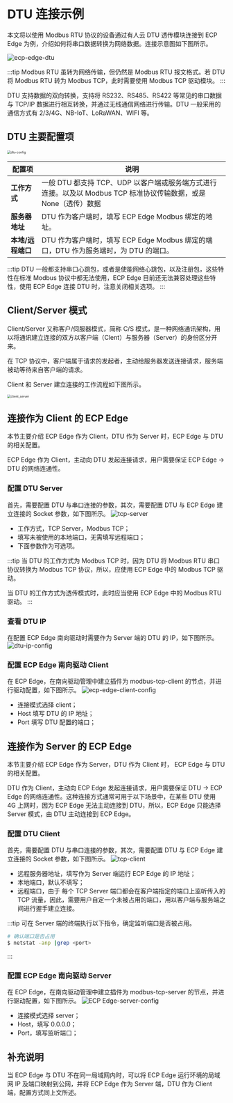 # DTU 连接示例

本文将以使用 Modbus RTU 协议的设备通过有人云 DTU 透传模块连接到 ECP Edge 为例，介绍如何将串口数据转换为网络数据。连接示意图如下图所示。

![ecp-edge-dtu](./assets/ecpedge-dtu.png)

:::tip
Modbus RTU 虽转为网络传输，但仍然是 Modbus RTU 报文格式。若 DTU 将 Modbus RTU 转为 Modbus TCP，此时需要使用 Modbus TCP 驱动模块。
:::

DTU 支持数据的双向转换，支持将 RS232、RS485、RS422 等常见的串口数据与 TCP/IP 数据进行相互转换，并通过无线通信网络进行传输。DTU 一般采用的通信方式有 2/3/4G、NB-IoT、LoRaWAN、WIFI 等。

## DTU 主要配置项

<img src="./assets/DTU.png" alt="dtu-config" style="zoom:50%;" />

| 配置项                  | 说明                                                    |
| -------------------- | ------------------------------------------------------- |
| **工作方式** | 一般 DTU 都支持 TCP、UDP 以客户端或服务端方式进行连接。以及以 Modbus TCP 标准协议传输数据，或是 None（透传）数据|
| **服务器地址** | DTU 作为客户端时，填写 ECP Edge Modbus 绑定的地址。 |
| **本地/远程端口** | DTU 作为客户端时，填写 ECP Edge Modbus 绑定的端口，DTU 作为服务端时，为 DTU 的端口。 |

:::tip
DTU 一般都支持串口心跳包，或者是使能网络心跳包，以及注册包，这些特性在标准 Modbus 协议中都无法使用，ECP Edge 目前还无法兼容处理这些特性，使用 ECP Edge 连接 DTU 时，注意关闭相关选项。
:::


## Client/Server 模式

Client/Server 又称客户/伺服器模式，简称 C/S 模式，是一种网络通讯架构，用以将通讯建立连接的双方以客户端（Clent）与服务器（Server）的身份区分开来。

在 TCP 协议中，客户端属于请求的发起者，主动给服务器发送连接请求，服务端被动等待来自客户端的请求。

Client 和 Server 建立连接的工作流程如下图所示。

<img src="./assets/client_server.png" alt="client_server" style="zoom:50%;" />

## 连接作为 Client 的 ECP Edge

本节主要介绍 ECP Edge 作为 Client，DTU 作为 Server 时，ECP Edge 与 DTU 的相关配置。

ECP Edge 作为 Client，主动向 DTU 发起连接请求，用户需要保证 ECP Edge -> DTU 的网络连通性。

### 配置 DTU Server

首先，需要配置 DTU 与串口连接的参数，其次，需要配置 DTU 与 ECP Edge 建立连接的 Socket 参数，如下图所示。
![tcp-server](./assets/tcp-server.png)

* 工作方式，TCP Server，Modbus TCP；
* 填写未被使用的本地端口，无需填写远程端口；
* 下面参数作为可选项。

:::tip
当 DTU 的工作方式为 Modbus TCP 时，因为 DTU 将 Modbus RTU 串口协议转换为 Modbus TCP 协议，所以，应使用 ECP Edge 中的 Modbus TCP 驱动。

当 DTU 的工作方式为透传模式时，此时应当使用 ECP Edge 中的 Modbus RTU 驱动。
:::

### 查看 DTU IP

在配置 ECP Edge 南向驱动时需要作为 Server 端的 DTU 的 IP，如下图所示。
![dtu-ip-config](./assets/dtu-ip-config.png)

### 配置 ECP Edge 南向驱动 Client

在 ECP Edge，在南向驱动管理中建立插件为 modbus-tcp-client 的节点，并进行驱动配置，如下图所示。
![ecp-edge-client-config](./assets/ecpedge-client-config.png)

* 连接模式选择 client；
* Host 填写 DTU 的 IP 地址；
* Port 填写 DTU 配置的端口；

## 连接作为 Server 的 ECP Edge

本节主要介绍 ECP Edge 作为 Server，DTU 作为 Client 时， ECP Edge 与 DTU 的相关配置。

DTU 作为 Client，主动向 ECP Edge 发起连接请求，用户需要保证 DTU -> ECP Edge 的网络连通性。这种连接方式通常可用于以下场景中，在某些 DTU 使用 4G 上网时，因为 ECP Edge 无法主动连接到 DTU，所以，ECP Edge 只能选择 Server 模式，由 DTU 主动连接到 ECP Edge。

### 配置 DTU Client

首先，需要配置 DTU 与串口连接的参数，其次，需要配置 DTU 与 ECP Edge 建立连接的 Socket 参数，如下图所示。
![tcp-client](./assets/tcp-client.png)

* 远程服务器地址，填写作为 Server 端运行 ECP Edge 的 IP 地址；
* 本地端口，默认不填写；
* 远程端口，由于 每个 TCP Server 端口都会在客户端指定的端口上监听传入的 TCP 流量，因此，需要用户自定一个未被占用的端口，用以客户端与服务端之间进行握手建立连接。

:::tip
可在 Server 端的终端执行以下指令，确定监听端口是否被占用。

```bash
# 确认端口是否占用
$ netstat -anp |grep <port>
```
:::

### 配置 ECP Edge 南向驱动 Server

在 ECP Edge，在南向驱动管理中建立插件为 modbus-tcp-server 的节点，并进行驱动配置，如下图所示。
![ECP Edge-server-config](./assets/ecpedge-server-config.png)

* 连接模式选择 server；
* Host，填写 0.0.0.0；
* Port，填写监听端口；

## 补充说明

当 ECP Edge 与 DTU 不在同一局域网内时，可以将 ECP Edge 运行环境的局域网 IP 及端口映射到公网，并将 ECP Edge 作为 Server 端，DTU 作为 Client 端，配置方式同上文所述。
